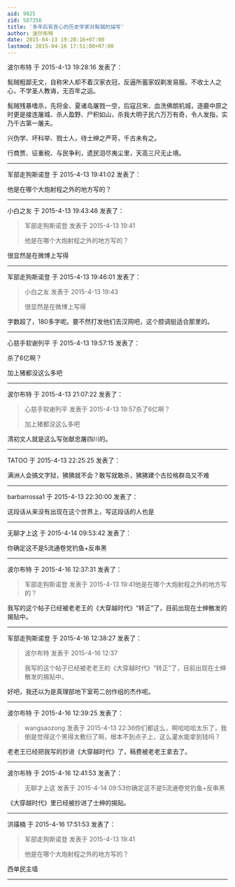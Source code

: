 ```yaml
---
aid: 9025
zid: 587356
title: '多年后有良心的历史学家对髨贼的描写'
author: 波尔布特
date: 2015-04-13 19:28:16+07:00
lastmod: 2015-04-16 17:51:00+07:00
---
```


波尔布特 于 2015-4-13 19:28:16 发表了：

髨贼粗鄙无文，自称宋人却不着汉家衣冠，反逼所蓄家奴剃发易服。不收士人之心，不学圣人教诲，无百年之运。

髨贼残暴嗜杀，先将金、夏诸岛屠戮一空，后寇吕宋、血洗佛朗机城，逐鹿中原之时更是接连屠城、杀人盈野、尸积如山，杀我大明子民六万万有奇，令人发指，实乃千古第一屠夫。

兴伪学、坏科举、戮士人，待士绅之严苛，千古未有之。

行商贾、征重税、与民争利，遗民泪尽夷尘里，天高三尺无止境。

---------

军部走狗斯诺登 于 2015-4-13 19:41:02 发表了：

他是在哪个大炮射程之外的地方写的？

---------

小白之友 于 2015-4-13 19:43:48 发表了：

> 军部走狗斯诺登 发表于 2015-4-13 19:41
> 
> 他是在哪个大炮射程之外的地方写的？



很显然是在微博上写得

---------

军部走狗斯诺登 于 2015-4-13 19:46:01 发表了：

> 小白之友 发表于 2015-4-13 19:43
> 
> 很显然是在微博上写得



字数超了，180多字呢。要不然打发他们去汉网吧，这个腔调挺适合那里的。

---------

心慈手软谢列平 于 2015-4-13 19:57:15 发表了：

杀了6亿啊？

加上猪都没这么多吧

---------

波尔布特 于 2015-4-13 21:07:22 发表了：

> 心慈手软谢列平 发表于 2015-4-13 19:57杀了6亿啊？
> 
> 加上猪都没这么多吧



清初文人就是这么写张献忠屠四川的。

---------

TATOO 于 2015-4-13 22:25:25 发表了：

满洲人会搞文字狱，狒狒就不会？敢写就敢杀，狒狒建个古拉格群岛又不难

---------

barbarrossa1 于 2015-4-13 22:30:00 发表了：

这段话从来没有出现在这个世界上，写这段话的人也是

---------

无聊才上这 于 2015-4-14 09:53:42 发表了：

你确定这不是5流通卷党钓鱼+反串黑

---------

波尔布特 于 2015-4-16 12:37:31 发表了：

> 军部走狗斯诺登 发表于 2015-4-13 19:41他是在哪个大炮射程之外的地方写的？



我写的这个帖子已经被老老王的《大穿越时代》“转正”了，目前出现在士绅散发的揭贴中。

---------

军部走狗斯诺登 于 2015-4-16 12:38:27 发表了：

> 波尔布特 发表于 2015-4-16 12:37
> 
> 我写的这个帖子已经被老老王的《大穿越时代》“转正”了，目前出现在士绅散发的揭贴中。



好吧，我还以为是真理部地下室苟二创作组的杰作呢。

---------

波尔布特 于 2015-4-16 12:39:25 发表了：

> wangsaozong 发表于 2015-4-13 22:36你们都这么，啊哈哈哈太乐了，我倒是觉得这个黑得太敷衍了啊，根本不到点子上，这么灌水能拿到钱吗？



老老王已经把我写的抄进《大穿越时代》了，稿费被老老王拿去了。

---------

波尔布特 于 2015-4-16 12:41:53 发表了：

> 无聊才上这 发表于 2015-4-14 09:53你确定这不是5流通卷党钓鱼+反串黑



《大穿越时代》里已经被抄进了士绅的揭贴。

---------

洪璜楠 于 2015-4-16 17:51:53 发表了：

> 军部走狗斯诺登 发表于 2015-4-13 19:41
> 
> 他是在哪个大炮射程之外的地方写的？



西单民主墙

---------

